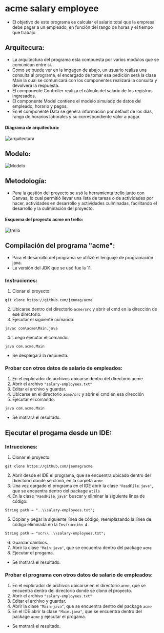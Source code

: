 # acme salary employee
- El objetivo de este programa es calcular el salario total que la empresa debe pagar a un empleado, en función del rango de horas y el tiempo que trabajó.

## Arquitecura:
- La arquitectura del programa esta compuesta por varios módulos que se comunícan entre si. 
- Como se puede ver en la imgagen de abajo, un usuario realiza una consulta al programa, el encargado de tomar esa pedición será la clase Main la cual se comunicará con los componentes realizará la consulta y devolverá la respuesta.
- El componente Controller realiza el cálculo del salario de los registros ingresados.
- El componente Model contiene el modelo simuladp de datos del empleado, horario y pagos.
- En el componente Data se genera información por default de los días, rango de horarios laborales y su correspondiente valor a pagar.

#### Diagrama de arquitectura:
![arquitectura](https://user-images.githubusercontent.com/62773610/128308799-2f1e8cee-c870-4484-ad9c-8a7effc24077.JPG)

  
## Modelo:
![Modelo](https://user-images.githubusercontent.com/62773610/128308847-71271a75-4904-4fc8-8adf-ef0753d1ff9f.JPG)


## Metodología:
- Para la gestión del proyecto se usó la herramienta trello junto con Canvas, lo cual permitió llevar una lista de tareas o de actividades por hacer, actividades en desarrollo y actividades culminadas, facilitando el desarrollo y la culminación del proyecto.
#### Esquema del proyecto acme en trello:
![trello](https://user-images.githubusercontent.com/62773610/128308796-e186beb5-b680-4a0a-8cec-4bd1da4d5a05.JPG)


## Compilación del programa "acme":
- Para el desarrollo del programa se utilizó el lenguaje de programación java.
- La versión del JDK que se usó fue la 11.

### Instruciones:
1. Clonar el proyecto: 
```
git clone https://github.com/jeonag/acme
```
2. Ubicarse dentro del directorio `acme/src` y abrir el cmd en la dirección de ese directorio.
3. Ejecutar el siguiente comando:
```
javac com\acme\Main.java
```
4. Luego ejecutar el comando:
```
java com.acme.Main
```
- Se desplegará la respuesta.

### Probar con otros datos de salario de empleados:
1. En el explorador de archivos ubicarse dentro del directorio acme
2. Abrir el archivo `"salary-employees.txt"`
3. Editar el archivo y guardar.
4. Ubicarse en el directorio `acme/src` y abrir el cmd en esa dirección
5. Ejecutar el comando: 
```
java com.acme.Main
```
- Se motrará el resultado.

## Ejecutar el progama desde un IDE:
### Intrucciones: 
1. Clonar el proyecto:
```
git clone https://github.com/jeonag/acme
```
2. Abrir desde el IDE el programa, que se encuentra ubicado dentro del directorio donde se clonó, en la carpeta `acme`
3. Una vez cargado el programa en el IDE abrir la clase `"ReadFile.java"`, que se encuentra dentro del package `utils`
4. En la clase `"ReadFile.java"` buscar y eliminar la siguiente linea de código:
```
String path = "..\\salary-employees.txt";
```
5. Copiar y pegar la siguiente línea de código, reemplazando la línea de código eliminada en la `Instrucción 4.`
```
String path = "scr\\..\\salary-employees.txt";
```
6. Guardar cambios.
7. Abrir la clase `"Main.java"`, que se encuentra dentro del package `acme`
8. Ejecutar el progama.
- Se motrará el resultado.

### Probar el programa con otros datos de salario de empleados:
1. En el explorador de archivos ubicarse en el directorio `acme`, que se encuentra dentro del directorio donde se clonó el proyecto.
2. Abrir el archivo `"salary-employees.txt"`
3. Editar el archivo y guardar.
4. Abrir la clase `"Main.java"`, que se encuentra dentro del package `acme`
5. En el IDE abrir la clase `"Main.java"`, que se encuentra dentro del package `acme` y ejecutar el progama.
- Se motrará el resultado.
